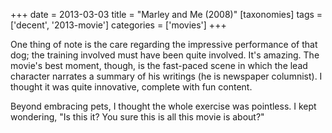 +++
date = 2013-03-03
title = "Marley and Me (2008)"
[taxonomies]
tags = ['decent', '2013-movie']
categories = ['movies']
+++

One thing of note is the care regarding the impressive performance of
that dog; the training involved must have been quite involved. It's
amazing. The movie's best moment, though, is the fast-paced scene in
which the lead character narrates a summary of his writings (he is
newspaper columnist). I thought it was quite innovative, complete with
fun content.

Beyond embracing pets, I thought the whole exercise was pointless. I
kept wondering, "Is this it? You sure this is all this movie is
about?"
